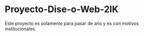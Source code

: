 Proyecto-Dise-o-Web-2IK
=======================

Este proyecto es solamente para pasar de año y es con motivos institucionales.